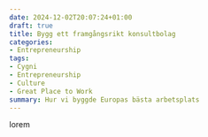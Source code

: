```yaml
---
date: 2024-12-02T20:07:24+01:00
draft: true
title: Bygg ett framgångsrikt konsultbolag
categories:
- Entrepreneurship
tags:
- Cygni
- Entrepreneurship
- Culture
- Great Place to Work
summary: Hur vi byggde Europas bästa arbetsplats
---
```


lorem
